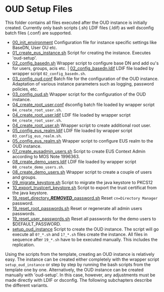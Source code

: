# OUD Setup Files

This folder contains all files executed after the OUD instance is initially created. Currently only bash scripts (.sh) LDIF files (.ldif) as well dsconfig batch files (.conf) are supported.

- [00_init_environment](00_init_environment) Configuration file for instance specific settings like BaseDN, User OU etc.
- [01_create_eus_instance.sh](01_create_eus_instance.sh) Script for creating the instance. Executes 'oud-setup'.
- [02_config_basedn.sh](02_config_basedn.sh) Wrapper script to configure base DN and add ou's for users, groups, acis etc.
| [02_config_basedn.ldif](02_config_basedn.ldif) LDIF file loaded by wrapper script `02_config_basedn.sh`.
- [03_config_oud.conf](03_config_oud.conf) Batch file for the configuration of the OUD instance. Adaptation of various instance parameters such as logging, password policies, etc.
- [03_config_oud.sh](03_config_oud.sh) Wrapper script for the configuration of the OUD instance.
- [04_create_root_user.conf](04_create_root_user.conf) dsconfig batch file loaded by wrapper script `04_create_root_user.sh`.
- [04_create_root_user.ldif](04_create_root_user.ldif) LDIF file loaded by wrapper script `04_create_root_user.sh`. 
- [04_create_root_user.sh](04_create_root_user.sh) Wrapper script to create additional root user.
- [05_config_eus_realm.ldif](05_config_eus_realm.ldif) LDIF file loaded by wrapper script `03_config_eus_realm.sh`.
- [05_config_eus_realm.sh](05_config_eus_realm.sh) Wrapper script to configure EUS realm to the OUD instance.
- [07_create_eusadmin_users.sh](07_create_eusadmin_users.sh) Script to create EUS Context Admin according to MOS Note 1996363.
- [08_create_demo_users.ldif](08_create_demo_users.ldif) LDIF file loaded by wrapper script `08_create_demo_users.sh`.
- [08_create_demo_users.sh](08_create_demo_users.sh) Wrapper script to create a couple of users and groups.
- [09_migrate_keystore.sh](09_migrate_keystore.sh) Script to migrate the java keystore to PKCS12
- [10_export_trustcert_keystore.sh](10_export_trustcert_keystore.sh) Script to export the trust certificat from the java keystore.
- [19_reset_directory_***REMOVED***_password.sh](19_reset_directory_***REMOVED***_password.sh) Reset `cn=Directory Manager` password.
- [19_reset_root_passwords.sh](19_reset_root_passwords.sh) Reset or regenerate all admin users passwords.
- [19_reset_user_passwords.sh](19_reset_user_passwords.sh) Reset all passwords for the demo users to $DEFAULT_PASSWORD.
- [setup_oud_instance](setup_oud_instance) Script to create the OUD instance. The script will go execute all `0?_*.sh` and `1?_*.sh` files create the instance. All files in sequence after `19_*.sh` have to be executed manually. This includes the replication.

Using the scripts from the template, creating an OUD instance is relatively easy. The instance can be created either completely with the wrapper script `setup_oud_instance` or step by step by running the bash scripts from the template one by one. Alternatively, the OUD instance can be created manually with 'oud-setup'. In this case, however, any adjustments must be made directly with LDIF or dsconfig. The following subchapters describe the different variants.
